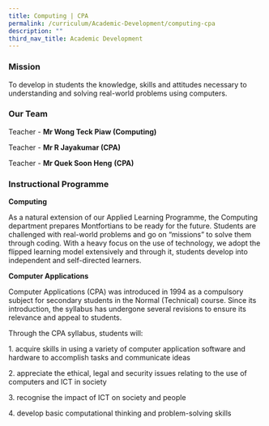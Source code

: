 ```yaml
---
title: Computing | CPA
permalink: /curriculum/Academic-Development/computing-cpa
description: ""
third_nav_title: Academic Development
---
```

### Mission

  
To develop in students the knowledge, skills and attitudes necessary to understanding and solving real-world problems using computers.  

### Our Team

Teacher - **Mr Wong Teck Piaw (Computing)**

Teacher - **Mr R Jayakumar (CPA)**

Teacher - **Mr Quek Soon Heng** **(CPA)**

### Instructional Programme

**Computing** 

As a natural extension of our Applied Learning Programme, the Computing department prepares Montfortians to be ready for the future. Students are challenged with real-world problems and go on “missions” to solve them through coding. With a heavy focus on the use of technology, we adopt the flipped learning model extensively and through it, students develop into independent and self-directed learners. 

  

**Computer Applications**

Computer Applications (CPA) was introduced in 1994 as a compulsory subject for secondary students in the Normal (Technical) course. Since its introduction, the syllabus has undergone several revisions to ensure its relevance and appeal to students.

  

Through the CPA syllabus, students will:      

  

1\. acquire skills in using a variety of computer application software and hardware to accomplish tasks and communicate ideas

2\. appreciate the ethical, legal and security issues relating to the use of computers and ICT in society

3\. recognise the impact of ICT on society and people

4\. develop basic computational thinking and problem-solving skills
